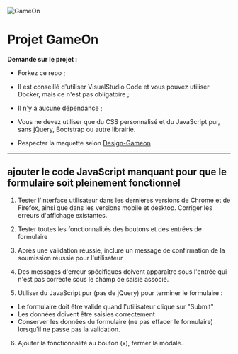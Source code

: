![GameOn](https://ibb.co/s5Y3VjZ)
# Projet GameOn

__Demande sur le projet :__
* Forkez ce repo ;
* Il est conseillé d'utiliser VisualStudio Code et vous pouvez utiliser Docker, mais ce n'est pas obligatoire ;
* Il n'y a aucune dépendance ;
* Vous ne devez utiliser que du CSS personnalisé et du JavaScript pur, sans jQuery, Bootstrap ou autre librairie.

* Respecter la maquette selon [Design-Gameon](https://www.figma.com/file/prxFGnSUoEhk6PTcMaJQim/UI-Design-GameOn-EN)

-----------------

## ajouter le code JavaScript manquant pour que le formulaire soit pleinement fonctionnel

1. Tester l'interface utilisateur dans les dernières versions de Chrome et de Firefox, ainsi que dans les versions mobile et desktop. Corriger les erreurs d'affichage existantes.

2. Tester toutes les fonctionnalités des boutons et des entrées de formulaire

3. Après une validation réussie, inclure un message de confirmation de la soumission réussie pour l'utilisateur

4. Des messages d'erreur spécifiques doivent apparaître sous l'entrée qui n'est pas correcte sous le champ de saisie associé.

5. Utiliser du JavaScript pur (pas de jQuery) pour terminer le formulaire :

* Le formulaire doit être valide quand l'utilisateur clique sur "Submit"
* Les données doivent être saisies correctement
* Conserver les données du formulaire (ne pas effacer le formulaire) lorsqu'il ne passe pas la validation.

6. Ajouter la fonctionnalité au bouton (x), fermer la modale.
